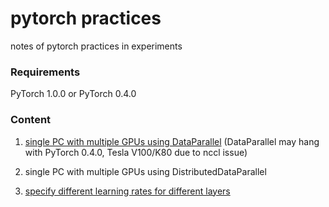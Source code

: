 # pytorch practices
notes of pytorch practices in experiments

### Requirements
PyTorch 1.0.0 or PyTorch 0.4.0

### Content
1. [single PC with multiple GPUs using DataParallel](https://github.com/winnechan/effective_pytorch/blob/master/pytorch1.0.0_multigpu_DataParallel.py) (DataParallel may hang with PyTorch 0.4.0, Tesla V100/K80 due to nccl issue)

2. single PC with multiple GPUs using DistributedDataParallel

3. [specify different learning rates for different layers](https://github.com/winnechan/pytorch_practices/blob/master/specify_different_lr_for_different_layers.png)

